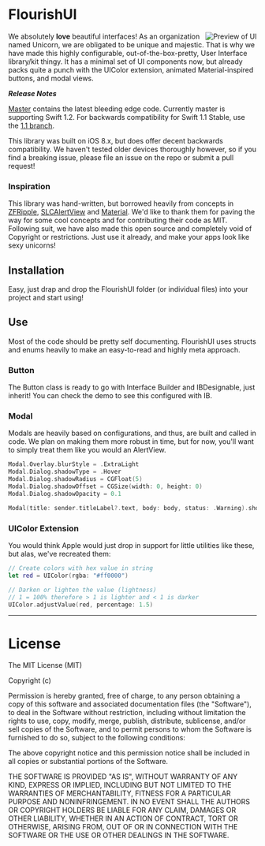 # FlourishUI

<img src="https://raw.githubusercontent.com/unicorn/FlourishUI/master/Preview.gif" alt="Preview of UI" align="right" />

We absolutely **love** beautiful interfaces! As an organization named Unicorn, we are obligated to be unique and majestic. That is why we have made this highly configurable, out-of-the-box-pretty, User Interface library/kit thingy. It has a minimal set of UI components now, but already packs quite a punch with the UIColor extension, animated Material-inspired buttons, and modal views.

***Release Notes***

[Master](https://github.com/unicorn/FlourishUI/tree/master) contains the latest bleeding edge code. Currently master is supporting Swift 1.2. For backwards compatibility for Swift 1.1 Stable, use the [1.1 branch](https://github.com/unicorn/FlourishUI/tree/1.1).

This library was built on iOS 8.x, but does offer decent backwards compatibility. We haven't tested older devices thoroughly however, so if you find a breaking issue, please file an issue on the repo or submit a pull request!


### Inspiration

This library was hand-written, but borrowed heavily from concepts in [ZFRipple](https://github.com/zoonooz/ZFRippleButton),
[SLCAlertView](https://github.com/vikmeup/SCLAlertView-Swift) and [Material](http://www.google.com/design/spec/material-design/introduction.html). We'd like to thank them for paving the way for some cool concepts and for contributing their code as MIT. Following suit, we have also made this open source and completely void of Copyright or restrictions. Just use it already, and make your apps look like sexy unicorns!


## Installation

Easy, just drap and drop the FlourishUI folder (or individual files) into your project and start using!


## Use

Most of the code should be pretty self documenting. FlourishUI uses structs and enums heavily to make an easy-to-read and highly meta approach.

### Button

The Button class is ready to go with Interface Builder and IBDesignable, just inherit!
You can check the demo to see this configured with IB.

### Modal

Modals are heavily based on configurations, and thus, are built and called in code.
We plan on making them more robust in time, but for now, you'll want to simply treat them like you would an AlertView.

```swift
Modal.Overlay.blurStyle = .ExtraLight
Modal.Dialog.shadowType = .Hover
Modal.Dialog.shadowRadius = CGFloat(5)
Modal.Dialog.shadowOffset = CGSize(width: 0, height: 0)
Modal.Dialog.shadowOpacity = 0.1

Modal(title: sender.titleLabel?.text, body: body, status: .Warning).show()
```

### UIColor Extension

You would think Apple would just drop in support for little utilities like these, but alas, we've recreated them:

```swift
// Create colors with hex value in string
let red = UIColor(rgba: "#ff0000")

// Darken or lighten the value (lightness)
// 1 = 100% therefore > 1 is lighter and < 1 is darker
UIColor.adjustValue(red, percentage: 1.5)
```

---
# License

The MIT License (MIT)

Copyright (c) <year> <copyright holders>

Permission is hereby granted, free of charge, to any person obtaining a copy
of this software and associated documentation files (the "Software"), to deal
in the Software without restriction, including without limitation the rights
to use, copy, modify, merge, publish, distribute, sublicense, and/or sell
copies of the Software, and to permit persons to whom the Software is
furnished to do so, subject to the following conditions:

The above copyright notice and this permission notice shall be included in
all copies or substantial portions of the Software.

THE SOFTWARE IS PROVIDED "AS IS", WITHOUT WARRANTY OF ANY KIND, EXPRESS OR
IMPLIED, INCLUDING BUT NOT LIMITED TO THE WARRANTIES OF MERCHANTABILITY,
FITNESS FOR A PARTICULAR PURPOSE AND NONINFRINGEMENT. IN NO EVENT SHALL THE
AUTHORS OR COPYRIGHT HOLDERS BE LIABLE FOR ANY CLAIM, DAMAGES OR OTHER
LIABILITY, WHETHER IN AN ACTION OF CONTRACT, TORT OR OTHERWISE, ARISING FROM,
OUT OF OR IN CONNECTION WITH THE SOFTWARE OR THE USE OR OTHER DEALINGS IN
THE SOFTWARE.
